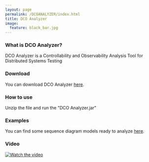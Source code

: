 ```yaml
---
layout: page
permalink: /DCOANALYZER/index.html
title: DCO Analyzer
image:
  feature: black_bar.jpg
---
```




### What is DCO Analyzer?

DCO Analyzer is a Controllability and Observability Analysis Tool for Distributed Systems Testing

### Download

You can download DCO Analyzer <a href="../DCOAnalyzer/DCO_Analyzer.zip"><i class="icon-zip"></i>here</a>.

### How to use

Unzip the file and run the "DCO Analyzer.jar"

### Examples

You can find some sequence diagram models ready to analyze <a href="../DCOAnalyzer/UML_SD_Examples.zip"><i class="icon-zip"></i>here</a>.

### Video

[![Watch the video](https://img.youtube.com/vi/v7ycNzAlO_8/maxresdefault.jpg)](https://youtu.be/v7ycNzAlO_8)

